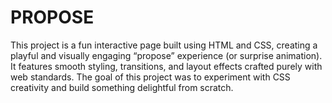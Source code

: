 # PROPOSE
This project is a fun interactive page built using HTML and CSS, creating a playful and visually engaging “propose” experience (or surprise animation). It features smooth styling, transitions, and layout effects crafted purely with web standards. The goal of this project was to experiment with CSS creativity and build something delightful from scratch.
